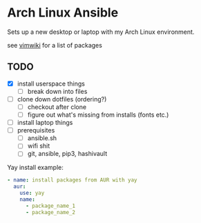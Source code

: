 # Arch Linux Ansible

Sets up a new desktop or laptop with my Arch Linux environment.

see [vimwiki](../../notes/vimwiki/linuxenv/arch-bootstrap.md) for a list of packages

## TODO
- [X] install userspace things
  - [ ] break down into files
- [ ] clone down dotfiles (ordering?)
  - [ ] checkout after clone
  - [ ] figure out what's missing from installs (fonts etc.)
- [ ] install laptop things
- [ ] prerequisites
  - [ ] ansible.sh
  - [ ] wifi shit
  - [ ] git, ansible, pip3, hashivault

Yay install example:
```yaml
- name: install packages from AUR with yay
  aur:
    use: yay
    name:
      - package_name_1
      - package_name_2
```
